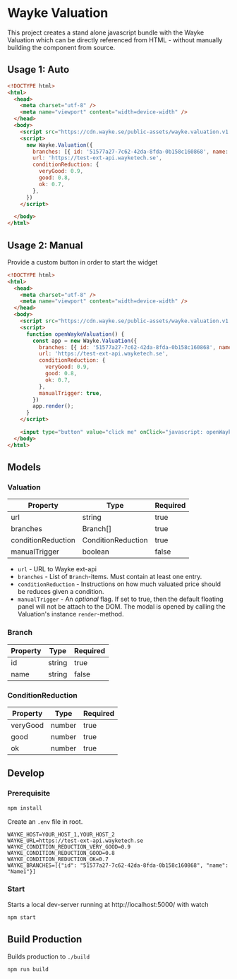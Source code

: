# Wayke Valuation

This project creates a stand alone javascript bundle with the Wayke Valuation which can be directly referenced from HTML - without manually building the component from source.


## Usage 1: Auto

```html
<!DOCTYPE html>
<html>
  <head>
    <meta charset="utf-8" />
    <meta name="viewport" content="width=device-width" />
  </head>
  <body>
    <script src="https://cdn.wayke.se/public-assets/wayke.valuation.v1.0.0.js"></script>
    <script>
      new Wayke.Valuation({
        branches: [{ id: '51577a27-7c62-42da-8fda-0b158c160868', name: 'Branch 1'}],
        url: 'https://test-ext-api.wayketech.se',
        conditionReduction: {
          veryGood: 0.9,
          good: 0.8,
          ok: 0.7,
        },
      })
    </script>

  </body>
</html>
```

## Usage 2: Manual

Provide a custom button in order to start the widget

```html
<!DOCTYPE html>
<html>
  <head>
    <meta charset="utf-8" />
    <meta name="viewport" content="width=device-width" />
  </head>
  <body>
    <script src="https://cdn.wayke.se/public-assets/wayke.valuation.v1.0.0.js"></script>
    <script>
      function openWaykeValuation() {
        const app = new Wayke.Valuation({
          branches: [{ id: '51577a27-7c62-42da-8fda-0b158c160868', name: 'Branch 1'}],
          url: 'https://test-ext-api.wayketech.se',
          conditionReduction: {
            veryGood: 0.9,
            good: 0.8,
            ok: 0.7,
          },
          manualTrigger: true,
        })
        app.render();
      }
    </script>

    <input type="button" value="click me" onClick="javascript: openWaykeValuation();" />
  </body>
</html>
```

## Models
### Valuation

| Property           | Type               | Required |
|--------------------|--------------------|----------|
| url                | string             | true     |
| branches           | Branch[]           | true     |
| conditionReduction | ConditionReduction | true     |
| manualTrigger      | boolean            | false    |

* `url` - URL to Wayke ext-api
* `branches` - List of `Branch`-items. Must contain at least one entry.
* `conditionReduction` - Instructions on how much valuated price should be reduces given a condition.
* `manualTrigger` - An *optional* flag. If set to true, then the default floating panel will not be attach to the DOM.
The modal is opened by calling the Valuation's instance `render`-method.

### Branch
| Property | Type   | Required |
|----------|--------|----------|
| id       | string | true     |
| name     | string | false    |

### ConditionReduction
| Property | Type   | Required |
|----------|--------|----------|
| veryGood | number | true     |
| good     | number | true     |
| ok       | number | true     |


## Develop

### Prerequisite
```bash
npm install
```

Create an `.env` file in root.
```
WAYKE_HOST=YOUR_HOST_1,YOUR_HOST_2
WAYKE_URL=https://test-ext-api.wayketech.se
WAYKE_CONDITION_REDUCTION_VERY_GOOD=0.9
WAYKE_CONDITION_REDUCTION_GOOD=0.8
WAYKE_CONDITION_REDUCTION_OK=0.7
WAYKE_BRANCHES=[{"id": "51577a27-7c62-42da-8fda-0b158c160868", "name": "Name1"}]
```

### Start

Starts a local dev-server running at http://localhost:5000/ with watch

```bash
npm start
```

## Build Production

Builds production to `./build`

```bash
npm run build
```